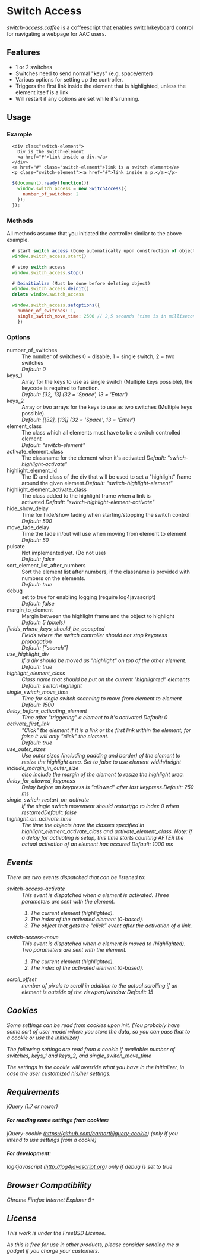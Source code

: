 # Switch Access 

*switch-access.coffee* is a coffeescript that enables switch/keyboard control for navigating a webpage for AAC users.

## Features

- 1 or 2 switches
- Switches need to send normal "keys" (e.g. space/enter)
- Various options for setting up the controller.
- Triggers the first link inside the element that is highlighted, unless the element itself is a link
- Will restart if any options are set while it's running.

## Usage

### Example
```
  <div class"switch-element">
    Div is the switch-element
    <a href="#">link inside a div.</a>
  </div>
  <a href="#" class="switch-element">link is a switch element</a>
  <p class="switch-element"><a href="#">link inside a p.</a></p>
```

```javascript
  $(document).ready(function(){
    window.switch_access = new SwitchAccess({
      number_of_switches: 2
    });
  });
```

### Methods

All methods assume that you initiated the controller similar to the above example.

```javascript
  # start switch access (Done automatically upon construction of object)
  window.switch_access.start() 

  # stop switch access
  window.switch_access.stop() 

  # Deinitialize (Must be done before deleting object)
  window.switch_access.deinit()
  delete window.switch_access

  window.switch_access.setoptions({
    number_of_switches: 1,
    single_switch_move_time: 2500 // 2,5 seconds (time is in milliseconds)
    })

```


### Options
<dl>
  <dt>number_of_switches</dt>
  <dd>The number of switches 0 = disable, 1 = single switch, 2 = two switches <br/><em>Default: 0</em></dd>
  <dt>keys_1</dt>
  <dd>Array for the keys to use as single switch (Multiple keys possible), the keycode is required to function. <br/><em>Default: [32, 13] (32 = 'Space', 13 = 'Enter')</em></dd>
  <dt>keys_2</dt>
  <dd>Array or two arrays for the keys to use as two switches (Multiple keys possible). <br/><em>Default: [[32], [13]] (32 = 'Space', 13 = 'Enter')</em></dd>
  <dt>element_class</dt>
  <dd>The class which all elements must have to be a switch controlled element <br/><em>Default: "switch-element"</em></dd>
  <dt>activate_element_class</dt>
  <dd>The classname for the element when it's activated <em>Default: "switch-highlight-activate"</em> </dd>
  <dt>highlight_element_id</dt>
  <dd>The ID and class of the div that will be used to set a "highlight" frame around the given element.<em>Default: "switch-highlight-element"</em></dd>
  <dt>highlight_element_activate_class</dt>
  <dd>The class added to the highlight frame when a link is activated.<em>Default: "switch-highlight-element-activate"</em></dd>
  <dt>hide_show_delay</dt>
  <dd>Time for hide/show fading when starting/stopping the switch control <br/><em>Default: 500</em></dd>
  <dt>move_fade_delay</dt>
  <dd>Time the fade in/out will use when moving from element to element <br/><em>Default: 50</em></dd>
  <dt>pulsate</dt>
  <dd>Not implemented yet. (Do not use) <br/><em>Default: false</em></dd>
  <dt>sort_element_list_after_numbers</dt>
  <dd>Sort the element list after numbers, if the classname is provided with numbers on the elements. <br/><em>Default: true</em></dd>
  <dt>debug</dt>
  <dd>set to true for enabling logging (require log4javascript) <br/><em>Default: false</em></dd>
  <dt>margin_to_element</dt>
  <dd>Margin between the highlight frame and the object to highlight <br/><em>Default: 5 (pixels)<em> </dd>
  <dt>fields_where_keys_should_be_accepted</dt>
  <dd>Fields where the switch controller should not stop keypress propagation <br/><em>Default: ["search"]<em> </dd>
  <dt>use_highlight_div</dt>
  <dd>If a div should be moved as "highlight" on top of the other element. <br/><em>Default: true<em> </dd>
  <dt>highlight_element_class</dt>
  <dd>Class name that should be put on the current "highlighted" elements <br/><em>Default: switch-highlight</em></dd>
  <dt>single_switch_move_time</dt>
  <dd>Time for single switch scanning to move from element to element <br/><em>Default: 1500</em></dd>
  <dt>delay_before_activating_element</dt>
  <dd>Time after "triggering" a element to it's activated <em>Default: 0</em></dd>
  <dt>activate_first_link</dt>
  <dd>"Click" the element if it is a link or the first link within the element, for false it will only "click" the element.<br/><em>Default: true</em></dd>
  <dt>use_outer_sizes</dt>
  <dd>Use outer sizes (including padding and border) of the element to resize the highlight area. Set to false to use element width/height</dd>
  <dt>include_margin_in_outer_size</dt>
  <dd>also include the margin of the element to resize the highlight area.</dd>
  <dt>delay_for_allowed_keypress</dt>
  <dd>Delay before an keypress is "allowed" after last keypress.<em>Default: 250 ms</em></dd>
  <dt>single_switch_restart_on_activate</dt>
  <dd>If the single switch movement should restart/go to index 0 when restarted<em>Default: false</em></dd>
  <dt>highlight_on_activate_time</dt>
  <dd>The time the objects have the classes specified in highlight_element_activate_class and activate_element_class. Note: if a delay for activating is setup, this time starts counting AFTER the actual activation of an element has occured <em>Default: 1000 ms</em> </dd>
</dl>

## Events

There are two events dispatched that can be listened to:
<dl>
  <dt>switch-access-activate</dt>
  <dd>This event is dispatched when a element is activated. Three parameters are sent with the element. 
    <ol><li>The current element (highlighted).</li>
      <li>The index of the activated element (0-based).</li>
      <li>The object that gets the "click" event after the activation of a link.</li>
    </ol>
  </dd>
  <dt>switch-access-move</dt>
  <dd>This event is dispatched when a element is moved to (highlighted). Two parameters are sent with the element. 
    <ol><li>The current element (highlighted).</li>
      <li>The index of the activated element (0-based).</li>
    </ol>
  </dd>
  <dt>scroll_offset</dt>
  <dd>number of pixels to scroll in addition to the actual scrolling if an element is outside of the viewport/window <em>Default: 15</em></dd>
</dl>


## Cookies

Some settings can be read from cookies upon init. (You probably have some sort of user model where you store the data, so you can pass that to a cookie or use the initializer)

The following settings are read from a cookie if available: number of switches, keys_1 and keys_2, and single_switch_move_time

The settings in the cookie will override what you have in the initializer, in case the user customized his/her settings.

## Requirements

jQuery (1.7 or newer)

#### For reading some settings from cookies:
jQuery-cookie (https://github.com/carhartl/jquery-cookie) (only if you intend to use settings from a cookie)

#### For development:
log4javascript (http://log4javascript.org) only if debug is set to true

## Browser Compatibility

Chrome
Firefox
Internet Explorer 9+

## License

This work is under the FreeBSD License.

As this is *free* for use in other products, please consider sending me a gadget if you charge your customers.
